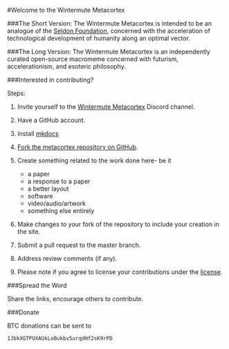 #Welcome to the Wintermute Metacortex

###The Short Version:
The Wintermute Metacortex is intended to be an analogue of the [Seldon Foundation](https://en.wikipedia.org/wiki/Hari_Seldon#Foundation), concerned with the acceleration of technological development of humanity along an optimal vector.

###The Long Version:
The Wintermute Metacortex is an independently curated open-source macromeme concerned with futurism, accelerationism, and esoteric philosophy.  

###Interested in contributing?

Steps:

1. Invite yourself to the [Wintermute Metacortex](https://discord.gg/Y9Ybt4t) Discord channel.
2. Have a GitHub account.
3. Install [mkdocs](http://www.mkdocs.org)
4. [Fork the metacortex repository on GitHub](https://github.com/chenrezik/wintermute).
5. Create something related to the work done here- be it
    * a paper
    * a response to a paper
    * a better layout
    * software
    * video/audio/artwork
    * something else entirely

6. Make changes to your fork of the repository to include your creation in the site.
7. Submit a pull request to the master branch.
8. Address review comments (if any).
9. Please note if you agree to license your contributions under the [license](about/license.md).

###Spread the Word

Share the links, encourage others to contribute.

###Donate

BTC donations can be sent to

```
1JbkXGTPUXAUkLoBukbv5urqdHf2sK9rPD
```
